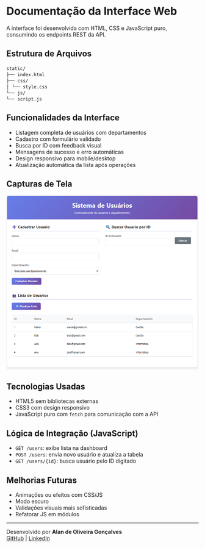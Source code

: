 # Documentação da Interface Web

A interface foi desenvolvida com HTML, CSS e JavaScript puro, consumindo os endpoints REST da API.

## Estrutura de Arquivos

```
static/
├── index.html
├── css/
│ └── style.css
└── js/
└── script.js
```

## Funcionalidades da Interface

- Listagem completa de usuários com departamentos
- Cadastro com formulário validado
- Busca por ID com feedback visual
- Mensagens de sucesso e erro automáticas
- Design responsivo para mobile/desktop
- Atualização automática da lista após operações

## Capturas de Tela

![Screenshot](https://raw.githubusercontent.com/Alan-oliveir/userdept/main/images/screenshot.png)

## Tecnologias Usadas

- HTML5 sem bibliotecas externas
- CSS3 com design responsivo
- JavaScript puro com `fetch` para comunicação com a API

## Lógica de Integração (JavaScript)

- `GET /users`: exibe lista na dashboard
- `POST /users`: envia novo usuário e atualiza a tabela
- `GET /users/{id}`: busca usuário pelo ID digitado

## Melhorias Futuras

- Animações ou efeitos com CSS/JS
- Modo escuro
- Validações visuais mais sofisticadas
- Refatorar JS em módulos

---

Desenvolvido por **Alan de Oliveira Gonçalves**   
[GitHub](https://github.com/Alan-oliveir) | [LinkedIn](https://www.linkedin.com/in/alan-ogoncalves)  

